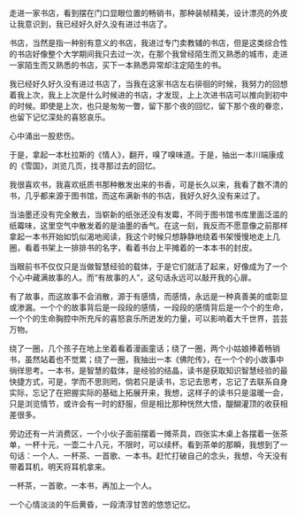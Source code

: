 走进一家书店，看到摆在门口显眼位置的畅销书，那种装帧精美，设计漂亮的外皮让我意识到，我已经好久好久没有进过书店了。

书店，当然是指一种别有意义的书店，我进过专门卖教辅的书店，但是这类综合性的书店好像整个大学期间我只去过一次，在那个我曾经陌生而又熟悉的城市，走进一家陌生而又熟悉的书店，买下一本熟悉异常却注定陌生的书。

我已经好久好久没有进过书店了，当我在这家书店左右徘徊的时候，我努力的回想着我上次，我上上次是什么时候进的书店，才发现，上上次进书店可以推向到初中的时候。即使是上次，也只是匆匆一瞥，留下那个夜的回忆，留下那个夜的眷恋，也留下记忆深处的喜怒哀乐。

心中涌出一股悲伤。

于是，拿起一本杜拉斯的《情人》，翻开，嗅了嗅味道。于是，抽出一本川端康成的《雪国》，浏览几页，找寻那过去的回忆。

我很喜欢书，我喜欢纸质书那种散发出来的书香，可是长久以来，我看了数不清的书，几乎都来源于图书馆，而这布满新书的书店，我好久好久没有来过了。

当油墨还没有完全散去，当崭新的纸张还没有发霉，不同于图书馆书库里面泛滥的纸霉味，这里空气中散发着的是油墨的香气。在这一刻，我反而不愿意像之前那样拿起一本书开始如饥似渴地阅读，我这个时候只想静静地绕着书架慢慢地走上几圈，看着书架上一排排书的名字，看着书台上平摊着的一本本书的封皮。

当眼前书不仅仅只是当做智慧经验的载体，于是它们就活了起来，好像成为了一个个心中藏满故事的人。而“有故事的人”，这句话永远可以敲开我的心扉。

有了故事，而这故事不会消散，源于有感情，而感情，永远是一种真善美的或彰显或渗漏。一个个的故事背后是一段段的感情，一段段的感情背后是一个个的生命，一个个的生命胸腔中所充斥的喜怒哀乐所迸发的力量，可以影响着大千世界，芸芸万物。

绕了一圈，几个孩子在地上坐着看着漫画童话；绕了一圈，两个小姑娘捧着畅销书，虽然站着也不觉累；绕了一圈，我抽出一本《佛陀传》，在一个个的小故事中徜徉思考。一本书，是智慧的载体，是经验的结晶，读书是获取知识智慧经验的最快捷方式，可是，学而不思则罔，倘若只是读书，忘记去思考，忘记了去联系自身实际，忘记了在把握实际的基础上拓展开来，我想，这样子的读书只是温暖一会，只是浏览情节，或许会有一时的舒服，但是相比那种恍然大悟，醍醐灌顶的收获相差很多。

旁边还有一片消费区，一个小伙子面前摆着一摊茶具，四张实木桌上各摆着一张茶单，一杯十元，一壶二十八元，不限时，可以续杯。看到茶单的那瞬，我想到了一句话：一个人、一杯茶、一首歌、一本书。赶忙打破自己的念头，我想，今天没有带着耳机，明天将耳机拿来。

一杯茶，一首歌，一本书，再加上一个人。

一个心情淡淡的午后黄昏，一段清淳甘苦的悠悠记忆。